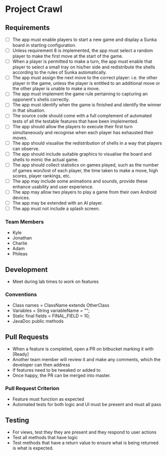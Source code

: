 # Project Crawl

## Requirements
- [ ] The app must enable players to start a new game and display a Sunka board in starting configuration.
- [ ] Unless requirement 8 is implemented, the app must select a random player to make the first move at the start of the game.
- [ ] When a player is permitted to make a turn, the app must enable that player to select a small tray on his/her side and redistribute the shells according to the rules of Sunka automatically.
- [ ] The app must assign the next move to the correct player: i.e. the other player in the game, unless the player is entitled to an additional move or the other player is unable to make a move.
- [ ] The app must implement the game rule pertaining to capturing an opponent's shells correctly.
- [ ] The app must identify when the game is finished and identify the winner in that situation.
- [ ] The source code should come with a full complement of automated tests of all the testable features that have been implemented.
- [ ] The app should allow the players to execute their first turn simultaneously and recognise when each player has exhausted their moves.
- [ ] The app should visualise the redistribution of shells in a way that players can observe.
- [ ] The app should include suitable graphics to visualise the board and shells to mimic the actual game.
- [ ] The app should collect statistics on games played, such as the number of games won/lost of each player, the time taken to make a move, high scores, player rankings, etc.
- [ ] The app may include some animations and sounds, provide these enhance usability and user experience.
- [ ] The app may allow two players to play a game from their own Android devices.
- [ ] The app may be extended with an AI player.
- [ ] The app must not include a splash screen.

### Team Members
* Kyle
* Jonathan
* Charlie
* Adam
* Phileas

## Development
- Meet during lab times to work on features

### Conventions
 - Class names = ClassName extends OtherClass
 - Variables = String variableName = "";
 - Static final fields = FINAL_FIELD = 10;
 - JavaDoc public methods

## Pull Requests
- When a feature is completed, open a PR on bitbucket marking it with [Ready]
- Another team member will review it and make any comments, which the developer can then address
- If features need to be tweaked or added to
- Once happy, the PR can be merged into master.

### Pull Request Criterion
- Feature must function as expected
- Automated tests for both logic and UI must be present and must all pass

## Testing
- For views, test they they are present and they respond to user actions
- Test all methods that have logic
- Test methods that have a return value to ensure what is being returned is what is expected.
